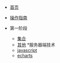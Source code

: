 <!-- docs/_sidebar.md --> 
* [首页](README.md)
* [操作指南](guide) 

* 第一阶段
    * [集合](FirstStage/List/list.md)
    * [其他](FirstStage/other/README.md)
*服务器端技术
    * [javascript](02/javascript)
    * [echarts](02/echarts)